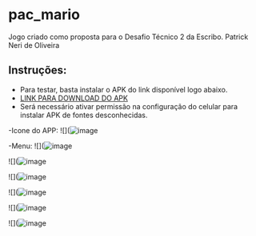 # pac_mario

Jogo criado como proposta para o Desafio Técnico 2 da Escribo.
Patrick Neri de Oliveira

## Instruções:
- Para testar, basta instalar o APK do link disponível logo abaixo.
- [LINK PARA DOWNLOAD DO APK](https://drive.google.com/file/d/1bpGpl9CyOPfxkiCHLIjZMjv6NSKEUlhH/view?usp=sharing)
- Será necessário ativar permissão na configuração do celular para instalar APK de fontes desconhecidas.

-Icone do APP:
![](![image](https://lh3.googleusercontent.com/28zp_7utpNp7gZTNiO3Ast_Wv2zfksrVNmvBUDK94ou-RZm8WcbvfbyapMYAtmvLLDbLQm8Xd0mxYKRvG5IlaCT8kRsTfGBQ-NNuAEwXXuQRN9OrMVvbPv6XFxfU2c73qzEKjbT-mHEILv7QstUzJVKeT48hsklVmCgEXpo-Uk0MhSjFXzBphoqf3_Va_1zPeDOmSGGfnPs5EZnAXqLRkWzn5ocrU-OWypA8hLQ3AsI4EVnBVcjvi6DjsgFrvCRYcVYv7fhncTMPH-FhIKP9M9FeRrkC1CrH-wFQ7pAMd6z0hbObcch2zFxEVbSegpzrHrm8xGXodpkX_h3rgtY_4-1feEEYCfnCs-wdBXujZerCLypWoEQzinVwKh_PyGtEJ5NoO_yR7DZAs5AL8fzTQoqlXydLj5pcsUm2Hx1zG_y0sCQTuZlXzvUaLCmYkEL9Medykqg7KEDONcnAssugdeKq3OTaqRrN_9zinHpYANQabOlKa-6sKOopQ3b88Lo_2thcItCXVe56spJr1XF7BZkcPYDAh5JP4Jp69l_tfGjjVvXcB5eca28gnMF52U6XxyfaWhfxVX2eH8NzVkumR75JPOUNrYxwk7Le5nsSxhvHUuQmvB2KK_piGAnCrVAiBEIo_tvbVF3fO5m_hZCHYXBDtpmMrhMQFxUwxEycEsL9uvslMrVU3It-bebQvhRcrzwAnfISvv2UvFhzCTdLOP6bWUEztxwgo2DqEItZf5RtdqDu5QCBz-ctER6xLg=w329-h335-no?authuser=0)

-Menu:
![](![image](https://lh3.googleusercontent.com/6mvAVKe19ec1tB3PGyYSRG7oBo90ivGi2wBoV4cAu3Hc8uTXDltyl9uG1a54CBbLvaGKSlhoyOPxHLBEdXlQmWScQVfOjRFr_UA8Pcg4yyd9QqtWNl9OYr7YBr9_kquzSVpluofb-0kCuuUAeVDv4teGUgHdQMSBFZq02b_ZB_lb7O-C_0_DLIum5v5dKpWAG9T7kp4MAF2wKVBYFyIMWx6EtmvLHwWD72A3cFaK2byw_928u6_mpO7LZoCSZyz_QqyJf8iuG0Pu-kyMK0XBYhvPnxgWqQM-48SnpO2C9vDUVFV3o59fKrTnGHWDC4-IYdrvldBUKydM1jh7kExCuKiqipklicwPbpZRLMFlFYC1l84yqx2LQsAx5WtZFBxLhUIvOML7i86Ri8U8DxwWzWHguFI8oUquO2wdxHEvMh2ojalLxPVmGh_p7pz3okx46XZ7bXvtMTfeebLWQ3J-K9SsuCqex-8H-lPMR_uNKDnZe1njsDw4MAghbztp1mQp0pDs0Yv-XPOIj_dh9YMMzGU9gai9XG32cwkIUVPpLjlLYOh_dfUh_VHTiFQj5nhyV6SUFoemMgO9dnhY4eHSFaTySZAHGMNWga_XVXVqi4gwPRb7AvfH4_PIGPruYEVhOw-Q7rZctGGGNnNTINw4wRvVTZeqDXPfQ4GeDVk0g5JUrV8K3-a-fJtIqsVjItOIDuvIz3ffQ1Doxv8-NPMLth5f0m7M1QO13WShh8BbqAS0VlQDEfUVKJJrHyDccA=w359-h797-no?authuser=0)

![](![image](https://lh3.googleusercontent.com/yyLDndigJtVLi0Zu3MdDM2VNq59L3VKfdPRmJnKUuKNII21BHob4F3BvgPkA6Vxxy19QBleAtnpOucvPxMZCG85dFEaMbCMRCcGYnocTw1Krg-uTo-e80I2sBBqjMPFkwef1HBJpGxBHPqRVnpHEAeGs-XCkYBo21sH3YaPtlpynBe9Z63QwkNrY5Qo_KwHNKZkbeXu6iJRfN2UqGZcNYQFvx9esCJr0WI27awDzCUF-J426xs6MYNV2Sr4OqweUpt_WjUyOgRTqmkB0WoiLjJ_bneBczSBdWH4JjbNIttUGYtC8nRI0oQQ83INAHRVV1uE-rieaiMYEIDMtEOERJV_ShDT6FrHSkh8tx5XD4X9obG_FbSN_JN18noNDCotIiRevL54DkHRI8stmEZcSSYW6St5HBJK2kT_PBdbdlNhSAplmBrjr1dBXum9wL6v4KL0tyWmCs0TppiKVPCxp6yMcGHY6KvhyiBoSFNSiBalRr8SXeg1VwljrAXvHgNc6cIDDWHI9vswF1lRuqB3l_xhzOW-wHtXvGuWuumkIrmBr8MBx_r5N2nU2Xv1H1_lOVmyuJRS58mQml_O48HrQ2wkhU3tYNY5ipJ3dirbkQnZK311UHNtdQ8IZY04ZXWWas3udMgF8TaniDeQ5ZI9MVqB0I5lyJU7uqzD3rKgz05EUhGvMf19-Uva5-CNHuhGW1d-KZralzQ-ZvkYdMfWn8wZ5l_PcPZWuQb2GwsHPgjfOiVFlNY3tKvY_5LvIvQ=w359-h797-no?authuser=0)

![](![image](https://lh3.googleusercontent.com/7D3K-P2AyWfWuk40zSbykiuuyZaZTCFF2Ek0Gltx_-Vu_GGNmcQW39gba7JEXvVJ4W58t124TjyQ9fgYqqcPHlfWAybiXBvk4sZ8lirzurllM6eHpp5DH7x9BKtF3ZOjYL_7HuPrGNkP-UIkfAs11A3_cOsc9mroy4ehCaOyYmvQEX9tQ2MjC8AetT6QCaGmAJhs7bRiimDyCzPrlenVBR2BuhIXzSqXTLD60clGUAbi6TH0LjRdTUafqkBZYo-lqCdKOBShi8MtvnHuLNOs-7-gcZxsMY3e7a3ErNRvb4eLgxlhMrFhXDnEBEkTnbasv4LKYAxy2eCKAj9Cg2BQx7DoSZDuDHyifY1giDVm3-YZaLBHm_yQdeFaMvToL1XV1ndWXFk-H0hiQ1iMdQlU0Hgd6nkPp325dEpkRZVZ6Zu_criGQV0WiqvFs7l2Hga_fVGh86jJevH1hzrG6671vNQqdNtA5JymkP7opaGavqNjgrXgo5KUkII38hUP1yaT5asb1ZZ9fLBBhWAPh9BFaUhqTnBNFjvNwR_4fu2vQgr1mot8MUcZ7ACCZDSWNa5RzFjKx73C2ENbTt2jPW0XJy16wQ9Lph70rLdlybT1ypERfwmVxhu_dYFa1aL6j-X1UHCMGKfG6eIUfysxFKVOB8X2vNtHb9x4uoIsrkLfzIpVtRFvInV8wV8Ctk-T51L2dXe4gY6_O0SXLgzwSfeFCdBSeEsWvDxIiFmgEui4n4WNFuoLsbXCmCgKzJd5qg=w359-h797-no?authuser=0)

![](![image](https://lh3.googleusercontent.com/SThQA-0KFP_ed8XLLutH1qp2kmXO_Jh7ytYBY_KQcCz6weKA6qJ24w8cOaCdYyU71D8JKYBGyjyzSqFrF2SrK9e_lQkaZ3m_oJ9_xAQ58bvqPewKsi82hbXRE5T_9CoqJkg86b9Xa3ydFGsc5nCTWjU6Fsns9-FeveK9IuoFi_jcKbe_RNTWNRkWbDjTtCzo9JsuFOu2_n7IJM3s7Izu7TQ5GZpRbkz0P46yH_9cN_l4U6GPlm4NjNlrCu4yxAfRmlkXbw9HVws7o4psS8prqJz0TopFp1cuqO2byVfSozN-8Irn6hrD-z7nGh2rqMs3oeCkRdcnhBVbJr5N1PoZS8GY2_Wf04HR6avw5tCNJ41SiUHMQNHJk9Uv2BkiJiOthIcKHaOX1EIEqMXLJ6CdFYqbKUVY_1QFBbIMgErF1cxriYn4xXoiLP9d3hqs8pc6CFO8kZorweolem0uPK8kcpAqX-Ua48zpHKsyZEcHAx7z2SWJ_yfZhwMNf1eam0IQphX6zJXn7FMUfoCte57N1w3gucovDp_EpT0YEoXBxKZd8AksTRJdZPXDUWtmIQLQEIV6GMIPPDRl_StpTJi9lIf8zcv4dLcYghYQPrTRcT1dNdlu4zWxtXmBy7m5PtQlrmkuRAKLm6rHa9-8HG3zpsw_oVDz8V5UvY105vL20sLqSxmdUr4uNggyCxXyvmDoOtU3OrNfrN5L17z_A_vkhdtR6C2MLcJ2b0kr8WeV0CWXTJQg9mDEY42Brm6q4A=w359-h797-no?authuser=0)

![](![image](https://lh3.googleusercontent.com/hpBU0XVqgaOT-LoSSz1l_52ThV2QjrFilaXH0ztZGQfpZK_fpjiqOBaEmTD3r3MISM8TC_lPQLTd7A5TeE9sd6DBcvLzk7OsFxrUw7V473qDIWcxnBAlpzwqkeOWPQdbUh2KGZZd4JdaphsMCiNTcFPbdRNbp1LFU92Tk9yEnmXT-T36mViQo5mzr3E4HjSP73j0qSqqgaAXydVUUFfr_YZhQZAbPVdzRzUfdU5XhToWcN-nRw4ZfnaMVnf8R4WBCVGrHk8pHmdqYwJeNaVGslnp5sFQJI71ZMuhvN_nfmbv3j5gYo3DFSZvaNSV576nlONhzvPejM_eMVPYM8BFhTU_hylwVXKSm49BI11o8EE0SqYGRWCx_naOyF6sAO9714zAWF7cZgDDtq7EWwVETkwla43xAFSRPFhiBBU-VnEPP21agp0o4_4I8ALlT2u6tzBMMq2KNPEd5JiRpJCzNWVWezmUwdC8pcKKsBU-5DxPkr_4Mmg9BNKcs0QQgXAgiFP0dftMV1bhM3ukuToCYkq3nUrEj_8tXE-M83zlHtOWpJkUFFzHjXMk3FLErOZfp4-8lre4R7Vug8OWc7kk_uro6ipGV2E2PX-VNPu7S-BtYWXuF7f4AihrnX6UZqm9_84Ktq2ak8F10C9_5fXu3P0kssYGapEwJTcqsVghWkYqpXy4pFhAwUYCWcHZn6m-PzTVYVsehFvCz4oRtmVD8yYoJbxMac0SOVm4bZzxdzkcMe3aTld2mDBnJtItwg=w359-h797-no?authuser=0)

![](![image](https://lh3.googleusercontent.com/J5PAl36Ukm1kIK2b4XN8hc-AfZde-8kKIB68WLYzQ7ZuFKLCDohfiJBvGBq3ZD-vSzz0v20dZygIdUZsOoHCRb8sUpWdR5DbP_N0BcdEKwVVK5gWWftco5pjNa3ryz---Pi4vNVsf6bNebqbADb_z2Qh_exW4TW4u-SO3LKJZtVGvIPCskOiEody0EtYeuw4BQs_OwMElOYNP0VMnNPcT7Eo_Fe6MbFnqcCtKab_vNdD-zI9r53TEOqdG_OFN4wsUmXai0g7Rf1GSDiKeAXCk6yA3sAxfXt6NbQ3CfOMze5-WXexHArGxE9p5-AvxI10BIyOgRsOwUzrqNC4k212_lqlu7KhbHc_XacB980tM0QWBQyYngeT3YDsIfLtrsv0yq4ALNsHKtup7SalRCuV-yK0z2ePR7CRcPFOCo4S4MbtYJN7elTkcwTT9TJHT47eQxyj2wYuvVLFwvPBtmPS2iKbWa_OUZH04tPsyweUdyDhFO7KRjQt0a2w5-rCI3PV2jJMwcIvZe0Q8MAzve4-J46U2CQSOnXB1l-ElUw2kB2Faljyr2zMkxeLss7AqXyQyve04XWvc-4bGqoc9gB5U0XwH92Ou6EgSX_5W-o8tPkE3UrZNX0NweO1fpZX3hOzWvx64sC1cDmaBLcV4t3nJToik4SrNqt52oWmMgdd3rUe5KRNC6AsDoHCt8ybesD7kMZMCtKT1YprbJAU0OPk0y3NCNgLyMdxasg9hzgv3-FGYNLtxnjfqxdKqcF9yA=w359-h797-no?authuser=0)
